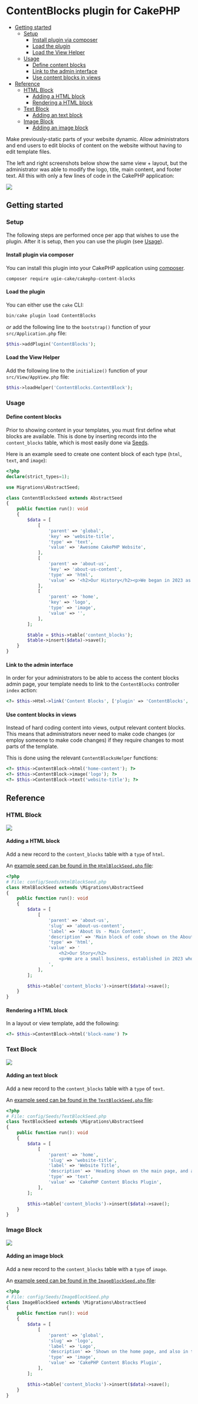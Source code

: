 # ContentBlocks plugin for CakePHP

<!-- TOC -->
* [Getting started](#getting-started)
  * [Setup](#setup)
    * [Install plugin via composer](#install-plugin-via-composer)
    * [Load the plugin](#load-the-plugin)
    * [Load the View Helper](#load-the-view-helper)
  * [Usage](#usage)
    * [Define content blocks](#define-content-blocks)
    * [Link to the admin interface](#link-to-the-admin-interface)
    * [Use content blocks in views](#use-content-blocks-in-views)
* [Reference](#reference)
  * [HTML Block](#html-block)
    * [Adding a HTML block](#adding-a-html-block)
    * [Rendering a HTML block](#rendering-a-html-block)
  * [Text Block](#text-block)
    * [Adding an text block](#adding-an-text-block)
  * [Image Block](#image-block)
    * [Adding an image block](#adding-an-image-block)
<!-- TOC -->

Make previously-static parts of your website dynamic.
Allow administrators and end users to edit blocks of content on the website without having to edit template files.

The left and right screenshots below show the same view + layout, but the administrator was able to modify
the logo, title, main content, and footer text. All this with only a few lines of code in the CakePHP application:

<img src="./docs/screenshot.png" />

## Getting started

### Setup

The following steps are performed once per app that wishes to use the plugin.
After it is setup, then you can use the plugin (see [Usage](#usage)).

#### Install plugin via composer
You can install this plugin into your CakePHP application using [composer](https://getcomposer.org).

```
composer require ugie-cake/cakephp-content-blocks
```

#### Load the plugin

You can either use the `cake` CLI:

```php
bin/cake plugin load ContentBlocks
```

*or* add the following line to the `bootstrap()` function of your `src/Application.php` file:

```php
$this->addPlugin('ContentBlocks');
```

#### Load the View Helper

Add the following line to the `initialize()` function of your `src/View/AppView.php` file:

```php
$this->loadHelper('ContentBlocks.ContentBlock');
```

### Usage

#### Define content blocks

Prior to showing content in your templates, you must first define what blocks are available.
This is done by inserting records into the `content_blocks` table, which is most easily done via [Seeds](https://book.cakephp.org/phinx/0/en/seeding.html).

Here is an example seed to create one content block of each type (`html`, `text`, and `image`):

```php
<?php
declare(strict_types=1);

use Migrations\AbstractSeed;

class ContentBlocksSeed extends AbstractSeed
{
    public function run(): void
    {
        $data = [
            [
                'parent' => 'global',
                'key' => 'website-title',
                'type' => 'text',
                'value' => 'Awesome CakePHP Website',
            ],
            [
                'parent' => 'about-us',
                'key' => 'about-us-content',
                'type' => 'html',
                'value' => '<h2>Our History</h2><p>We began in 2023 as a tool to help make CakePHP websites more maintainable.</p>',
            ],
            [
                'parent' => 'home',
                'key' => 'logo',
                'type' => 'image',
                'value' => '',
            ],
        ];

        $table = $this->table('content_blocks');
        $table->insert($data)->save();
    }
}

```

#### Link to the admin interface

In order for your administrators to be able to access the content blocks admin page,
your template needs to link to the `ContentBlocks` controller `index` action:

```php
<?= $this->Html->link('Content Blocks', ['plugin' => 'ContentBlocks', 'controller' => 'ContentBlocks', 'action' => 'index']) ?>
```

#### Use content blocks in views

Instead of hard coding content into views, output relevant content blocks.
This means that administrators never need to make code changes (or employ someone to make code changes)
if they require changes to most parts of the template.

This is done using the relevant `ContentBlocksHelper` functions:

```php
<?= $this->ContentBlock->html('home-content'); ?>
<?= $this->ContentBlock->image('logo'); ?>
<?= $this->ContentBlock->text('website-title'); ?>
```

## Reference

### HTML Block

<img src="./docs/screenshot-block-html.png" />

#### Adding a HTML block

Add a new record to the `content_blocks` table with a `type` of `html`.

An [example seed can be found in the `HtmlBlockSeed.php` file](./config/Seeds/HtmlBlockSeed.php):
```php
<?php
# File: config/Seeds/HtmlBlockSeed.php
class HtmlBlockSeed extends \Migrations\AbstractSeed
{
    public function run(): void
    {
        $data = [
            [
                'parent' => 'about-us',
                'slug' => 'about-us-content',
                'label' => 'About Us - Main Content',
                'description' => 'Main block of code shown on the About Us page.',
                'type' => 'html',
                'value' => '
                    <h2>Our Story</h2>
                    <p>We are a small business, established in 2023 who sell candles to sick children.</p>
                ',
            ],
        ];

        $this->table('content_blocks')->insert($data)->save();
    }
}
```

#### Rendering a HTML block

In a layout or view template, add the following:

```php
<?= $this->ContentBlock->html('block-name') ?>
```

### Text Block

<img src="./docs/screenshot-block-text.png" />

#### Adding an text block

Add a new record to the `content_blocks` table with a `type` of `text`.

An [example seed can be found in the `TextBlockSeed.php` file](./config/Seeds/TextBlockSeed.php):
```php
<?php
# File: config/Seeds/TextBlockSeed.php
class TextBlockSeed extends \Migrations\AbstractSeed
{
    public function run(): void
    {
        $data = [
            [
                'parent' => 'home',
                'slug' => 'website-title',
                'label' => 'Website Title',
                'description' => 'Heading shown on the main page, and also in the browser tab.',
                'type' => 'text',
                'value' => 'CakePHP Content Blocks Plugin',
            ],
        ];

        $this->table('content_blocks')->insert($data)->save();
    }
}
```

### Image Block

<img src="./docs/screenshot-block-image.png" />

#### Adding an image block

Add a new record to the `content_blocks` table with a `type` of `image`.

An [example seed can be found in the `ImageBlockSeed.php` file](./config/Seeds/ImageBlockSeed.php):
```php
<?php
# File: config/Seeds/ImageBlockSeed.php
class ImageBlockSeed extends \Migrations\AbstractSeed
{
    public function run(): void
    {
        $data = [
            [
                'parent' => 'global',
                'slug' => 'logo',
                'label' => 'Logo',
                'description' => 'Shown on the home page, and also in the top left of each other page.',
                'type' => 'image',
                'value' => 'CakePHP Content Blocks Plugin',
            ],
        ];

        $this->table('content_blocks')->insert($data)->save();
    }
}
```
